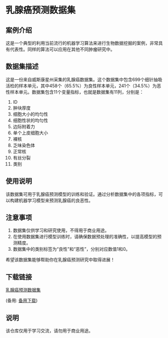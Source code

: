 # 乳腺癌预测数据集

## 案例介绍

这是一个典型的利用当前流行的机器学习算法来进行生物数据挖掘的案例，非常具有代表性。同样的算法可以应用在其他不同肿瘤研究中。

## 数据集描述

这是一份来自威斯康星州采集的乳腺癌数据集。这个数据集中包含699个细针抽吸活检的样本单元，其中458个（65.5%）为良性样本单元，241个（34.5%）为恶性样本单元。数据集包含11个变量指标，也就是数据集有11列，分别是：

1. ID
2. 肿块厚度
3. 细胞大小的均匀性
4. 细胞性状的均匀性
5. 边际附着力
6. 单个上皮细胞大小
7. 裸核
8. 乏味染色体
9. 正常核
10. 有丝分裂
11. 类别

## 使用说明

该数据集可用于乳腺癌预测模型的训练和验证。通过分析数据集中的各项指标，可以构建机器学习模型来预测乳腺癌的良恶性。

## 注意事项

1. 数据集仅供学习和研究使用，不得用于商业用途。
2. 在使用数据集进行模型训练时，请确保数据预处理的准确性，以提高模型的预测精度。
3. 数据集中的类别标签为“良性”和“恶性”，分别对应数值1和0。

希望该数据集能够帮助你在乳腺癌预测研究中取得进展！

## 下载链接
[乳腺癌预测数据集](https://pan.quark.cn/s/52db7d339dc0) 

(备用: [备用下载](https://pan.baidu.com/s/1jeGPR0AIH6jO01ulT3lBuA?pwd=1234))

## 说明

该仓库仅用于学习交流，请勿用于商业用途。

